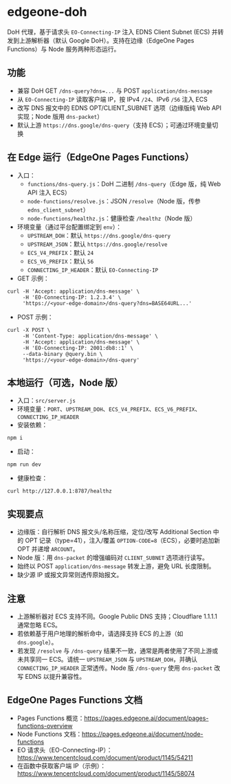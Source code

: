 edgeone-doh
============

DoH 代理，基于请求头 `EO-Connecting-IP` 注入 EDNS Client Subnet (ECS) 并转发到上游解析器（默认 Google DoH）。支持在边缘（EdgeOne Pages Functions）与 Node 服务两种形态运行。

功能
-
- 兼容 DoH GET `/dns-query?dns=...` 与 POST `application/dns-message`
- 从 `EO-Connecting-IP` 读取客户端 IP，按 IPv4 `/24`、IPv6 `/56` 注入 ECS
- 改写 DNS 报文中的 EDNS OPT/CLIENT_SUBNET 选项（边缘版纯 Web API 实现；Node 版用 `dns-packet`）
- 默认上游 `https://dns.google/dns-query`（支持 ECS）；可通过环境变量切换

在 Edge 运行（EdgeOne Pages Functions）
-
- 入口：
  - `functions/dns-query.js`：DoH 二进制 `/dns-query`（Edge 版，纯 Web API 注入 ECS）
  - `node-functions/resolve.js`：JSON `/resolve`（Node 版，传参 `edns_client_subnet`）
  - `node-functions/healthz.js`：健康检查 `/healthz`（Node 版）
- 环境变量（通过平台配置绑定到 `env`）：
  - `UPSTREAM_DOH`：默认 `https://dns.google/dns-query`
  - `UPSTREAM_JSON`：默认 `https://dns.google/resolve`
  - `ECS_V4_PREFIX`：默认 `24`
  - `ECS_V6_PREFIX`：默认 `56`
  - `CONNECTING_IP_HEADER`：默认 `EO-Connecting-IP`
- GET 示例：

```
curl -H 'Accept: application/dns-message' \
     -H 'EO-Connecting-IP: 1.2.3.4' \
     'https://<your-edge-domain>/dns-query?dns=BASE64URL...'
```

- POST 示例：

```
curl -X POST \
     -H 'Content-Type: application/dns-message' \
     -H 'Accept: application/dns-message' \
     -H 'EO-Connecting-IP: 2001:db8::1' \
     --data-binary @query.bin \
     'https://<your-edge-domain>/dns-query'
```

本地运行（可选，Node 版）
-
- 入口：`src/server.js`
- 环境变量：`PORT`、`UPSTREAM_DOH`、`ECS_V4_PREFIX`、`ECS_V6_PREFIX`、`CONNECTING_IP_HEADER`
- 安装依赖：

```
npm i
```

- 启动：

```
npm run dev
```

- 健康检查：

```
curl http://127.0.0.1:8787/healthz
```

实现要点
-
- 边缘版：自行解析 DNS 报文头/名称压缩，定位/改写 Additional Section 中的 OPT 记录（type=41），注入/覆盖 `OPTION-CODE=8`（ECS），必要时追加新 OPT 并递增 `ARCOUNT`。
- Node 版：用 `dns-packet` 的增强编码对 `CLIENT_SUBNET` 选项进行读写。
- 始终以 POST `application/dns-message` 转发上游，避免 URL 长度限制。
- 缺少源 IP 或报文异常则透传原始报文。

注意
-
- 上游解析器对 ECS 支持不同。Google Public DNS 支持；Cloudflare 1.1.1.1 通常忽略 ECS。
- 若依赖基于用户地理的解析命中，请选择支持 ECS 的上游（如 `dns.google`）。
- 若发现 `/resolve` 与 `/dns-query` 结果不一致，通常是两者使用了不同上游或未共享同一 ECS。请统一 `UPSTREAM_JSON` 与 `UPSTREAM_DOH`，并确认 `CONNECTING_IP_HEADER` 正常透传。Node 版 `/dns-query` 使用 `dns-packet` 改写 EDNS 以提升兼容性。

EdgeOne Pages Functions 文档
-
- Pages Functions 概览：https://pages.edgeone.ai/document/pages-functions-overview
- Node Functions 文档：https://pages.edgeone.ai/document/node-functions
- EO 请求头（EO-Connecting-IP）：https://www.tencentcloud.com/document/product/1145/54211
- 在函数中获取客户端 IP（示例）：https://www.tencentcloud.com/document/product/1145/58074
